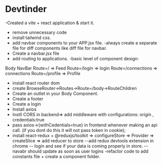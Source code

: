 # Devtinder
-Created a vite + react application & start it.
- remove unnecessary code
- install tailwind css.
- add navbar components to your APP.jsx file.
-always create a separate file for diff components like diff file for navbar.
- Create a navbar.jsx file
- add routing to applications.
-basic level of component design:


Body
    NavBar
    Route=/ => Feed
    Route=/login => login 
    Route=/connections => connections
    Route=/profile => Profile

- install react router dom
- create BrowseRouter->Routes->Route=/body->RouteChildren
- Create an outlet in your Body Component.
- Create a footer
- Create a login
- Install axios
- Instll CORS in backend=> add middleware with configurations: origin , credentials:true
- pass  axios->{withCedentials=true} in frontend whenever making an api call. (if you dont do this it will not pass token in cookie);
- install react-redux + @reduxjs/toolkit => configureStore => Provider => createSlice => add reducer to store
--add redux devtools extension in chrome
-- login and see if your data is coming properly in store.
-- navabr should update as soon as user logins
-refactor code to add constants file + create a component folder.
